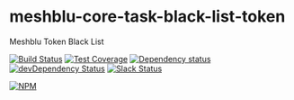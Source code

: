 # meshblu-core-task-black-list-token
Meshblu Token Black List

[![Build Status](https://travis-ci.org/octoblu/meshblu-core-task-black-list-token.svg?branch=master)](https://travis-ci.org/octoblu/meshblu-core-task-black-list-token)
[![Test Coverage](https://codecov.io/gh/octoblu/meshblu-core-task-black-list-token/branch/master/graph/badge.svg)](https://codecov.io/gh/octoblu/meshblu-core-task-black-list-token)
[![Dependency status](http://img.shields.io/david/octoblu/meshblu-core-task-black-list-token.svg?style=flat)](https://david-dm.org/octoblu/meshblu-core-task-black-list-token)
[![devDependency Status](http://img.shields.io/david/dev/octoblu/meshblu-core-task-black-list-token.svg?style=flat)](https://david-dm.org/octoblu/meshblu-core-task-black-list-token#info=devDependencies)
[![Slack Status](http://community-slack.octoblu.com/badge.svg)](http://community-slack.octoblu.com)

[![NPM](https://nodei.co/npm/meshblu-core-task-black-list-token.svg?style=flat)](https://npmjs.org/package/meshblu-core-task-black-list-token)

